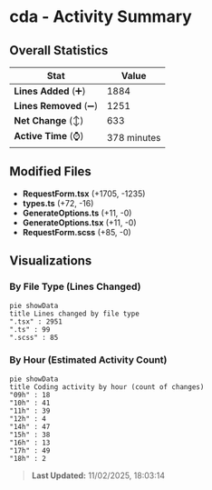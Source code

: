 # cda - Activity Summary 

## Overall Statistics

| Stat                   | Value                                                             |
| ---------------------- | ----------------------------------------------------------------- |
| **Lines Added** (➕)   | 1884                                          |
| **Lines Removed** (➖) | 1251                                        |
| **Net Change** (↕)    | 633                |
| **Active Time** (⌚)   | 378 minutes |


## Modified Files
- **RequestForm.tsx** (+1705, -1235)
- **types.ts** (+72, -16)
- **GenerateOptions.ts** (+11, -0)
- **GenerateOptions.tsx** (+11, -0)
- **RequestForm.scss** (+85, -0)

## Visualizations

### By File Type (Lines Changed)

```mermaid
pie showData
title Lines changed by file type
".tsx" : 2951
".ts" : 99
".scss" : 85
```

### By Hour (Estimated Activity Count)

```mermaid
pie showData
title Coding activity by hour (count of changes)
"09h" : 18
"10h" : 41
"11h" : 39
"12h" : 4
"14h" : 47
"15h" : 38
"16h" : 13
"17h" : 49
"18h" : 2
```


> **Last Updated:** 11/02/2025, 18:03:14